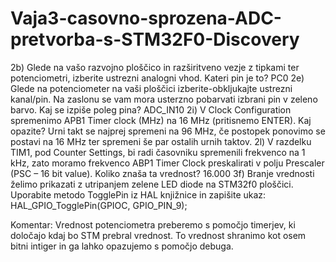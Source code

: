# Vaja3-casovno-sprozena-ADC-pretvorba-s-STM32F0-Discovery
2b)	Glede na vašo razvojno ploščico in razširitveno vezje z tipkami ter potenciometri, izberite ustrezni analogni vhod. Kateri pin je to? 
PC0
2e)	Glede na potenciometer na vaši ploščici izberite-obkljukajte ustrezni kanal/pin. Na zaslonu se vam mora usterzno pobarvati izbrani pin v zeleno barvo. Kaj se izpiše poleg pina? 
ADC_IN10
2i)	V Clock Configuration spremenimo APB1 Timer clock (MHz) na 16 MHz (pritisnemo ENTER). Kaj opazite? 
Urni takt se najprej spremeni na 96 MHz, če postopek ponovimo se postavi na 16 MHz ter spremeni še par ostalih urnih taktov.
2l)	V razdelku TIM1, pod Counter Settings, bi radi časovniku spremenili frekvenco na 1 kHz, zato moramo frekvenco ABP1 Timer Clock preskalirati v polju Prescaler (PSC – 16 bit value). Koliko znaša ta vrednost? 
16.000
3f)	Branje vrednosti želimo prikazati z utripanjem zelene LED diode na STM32f0 ploščici. Uporabite metodo TogglePin iz HAL knjižnice in zapišite ukaz:
HAL_GPIO_TogglePin(GPIOC, GPIO_PIN_9);

Komentar:
Vrednost potenciometra preberemo s pomočjo timerjev, ki določajo kdaj bo STM prebral vrednost. To vrednost shranimo kot osem bitni intiger in ga lahko opazujemo s pomočjo debuga.
